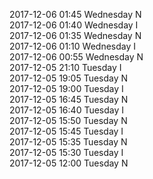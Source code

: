 2017-12-06 01:45 Wednesday  N  
2017-12-06 01:40 Wednesday  I  
2017-12-06 01:35 Wednesday  N  
2017-12-06 01:10 Wednesday  I  
2017-12-06 00:55 Wednesday  N  
2017-12-05 21:10 Tuesday  I  
2017-12-05 19:05 Tuesday  N  
2017-12-05 19:00 Tuesday  I  
2017-12-05 16:45 Tuesday  N  
2017-12-05 16:40 Tuesday  I  
2017-12-05 15:50 Tuesday  N  
2017-12-05 15:45 Tuesday  I  
2017-12-05 15:35 Tuesday  N  
2017-12-05 15:30 Tuesday  I  
2017-12-05 12:00 Tuesday  N  
